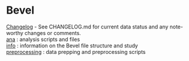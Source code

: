 # Bevel  
[Changelog](https://github.com/niblunc/Bevel/blob/master/CHANGELOG.md) - See CHANGELOG.md for current data status and any note-worthy changes or comments.  
[ana](https://github.com/niblunc/Bevel/tree/master/analysis%20)  : analysis scripts and files<br/>
[info](https://github.com/niblunc/Bevel/tree/master/info)    : information on the Bevel file structure and study<br/> 
[preprocessing](https://github.com/niblunc/Bevel/tree/master/preprocessing)    : data prepping and preprocessing scripts <br/> 



